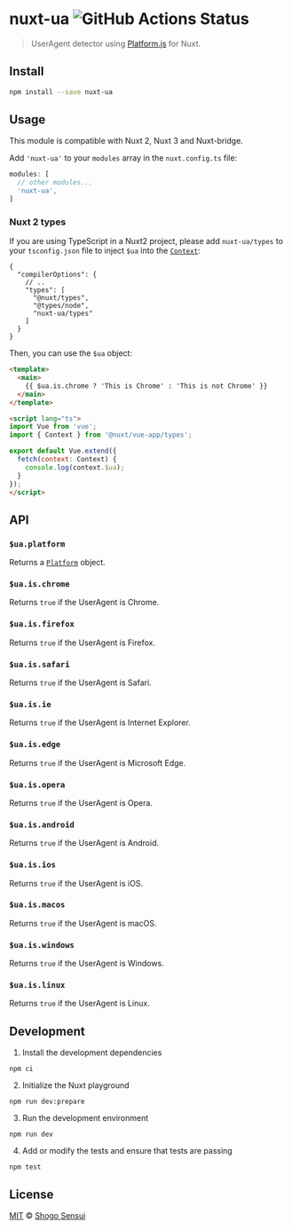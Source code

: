 # nuxt-ua ![GitHub Actions Status](https://github.com/1000ch/nuxt-ua/workflows/test/badge.svg?branch=main)

> UserAgent detector using [Platform.js](https://github.com/bestiejs/platform.js) for Nuxt.

## Install

```bash
npm install --save nuxt-ua
```

## Usage

This module is compatible with Nuxt 2, Nuxt 3 and Nuxt-bridge.

Add `'nuxt-ua'` to your `modules` array in the `nuxt.config.ts` file:

```js
modules: [
  // other modules...
  'nuxt-ua',
]
```

### Nuxt 2 types

If you are using TypeScript in a Nuxt2 project, please add `nuxt-ua/types` to your `tsconfig.json` file to inject `$ua` into the [`Context`](https://nuxtjs.org/api/context/):

```jsonc
{
  "compilerOptions": {
    // ..
    "types": [
      "@nuxt/types",
      "@types/node",
      "nuxt-ua/types"
    ]
  }
}
```

Then, you can use the `$ua` object:

```html
<template>
  <main>
    {{ $ua.is.chrome ? 'This is Chrome' : 'This is not Chrome' }}
  </main>
</template>

<script lang="ts">
import Vue from 'vue';
import { Context } from '@nuxt/vue-app/types';

export default Vue.extend({
  fetch(context: Context) {
    console.log(context.$ua);
  }
});
</script>
```

## API

### `$ua.platform`

Returns a [`Platform`](https://www.npmjs.com/package/@types/platform) object.

### `$ua.is.chrome`

Returns `true` if the UserAgent is Chrome.

### `$ua.is.firefox`

Returns `true` if the UserAgent is Firefox.

### `$ua.is.safari`

Returns `true` if the UserAgent is Safari.

### `$ua.is.ie`

Returns `true` if the UserAgent is Internet Explorer.

### `$ua.is.edge`

Returns `true` if the UserAgent is Microsoft Edge.

### `$ua.is.opera`

Returns `true` if the UserAgent is Opera.

### `$ua.is.android`

Returns `true` if the UserAgent is Android.

### `$ua.is.ios`

Returns `true` if the UserAgent is iOS.

### `$ua.is.macos`

Returns `true` if the UserAgent is macOS.

### `$ua.is.windows`

Returns `true` if the UserAgent is Windows.

### `$ua.is.linux`

Returns `true` if the UserAgent is Linux.

## Development

1. Install the development dependencies

```
npm ci
```

2. Initialize the Nuxt playground

```
npm run dev:prepare
```

3. Run the development environment

```
npm run dev
```


4. Add or modify the tests and ensure that tests are passing

```
npm test
```

## License

[MIT](https://1000ch.mit-license.org) © [Shogo Sensui](https://github.com/1000ch)
